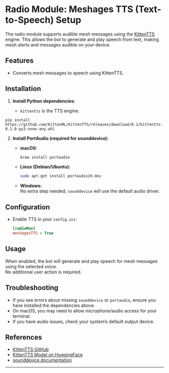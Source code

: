 # Radio Module: Meshages TTS (Text-to-Speech) Setup

The radio module supports audible mesh messages using the [KittenTTS](https://github.com/KittenML/KittenTTS) engine. This allows the bot to generate and play speech from text, making mesh alerts and messages audible on your device.

## Features

- Converts mesh messages to speech using KittenTTS.

## Installation

1. **Install Python dependencies:**

   - `kittentts` is the TTS engine.

`pip install https://github.com/KittenML/KittenTTS/releases/download/0.1/kittentts-0.1.0-py3-none-any.whl`

2. **Install PortAudio (required for sounddevice):**

   - **macOS:**  
     ```sh
     brew install portaudio
     ```
   - **Linux (Debian/Ubuntu):**  
     ```sh
     sudo apt-get install portaudio19-dev
     ```
   - **Windows:**  
     No extra step needed; `sounddevice` will use the default audio driver.

## Configuration

- Enable TTS in your `config.ini`:
  ```ini
  [radioMon]
  meshagesTTS = True
  ```

## Usage

When enabled, the bot will generate and play speech for mesh messages using the selected voice.  
No additional user action is required.

## Troubleshooting

- If you see errors about missing `sounddevice` or `portaudio`, ensure you have installed the dependencies above.
- On macOS, you may need to allow microphone/audio access for your terminal.
- If you have audio issues, check your system’s default output device.

## References

- [KittenTTS GitHub](https://github.com/KittenML/KittenTTS)
- [KittenTTS Model on HuggingFace](https://huggingface.co/KittenML/kitten-tts-nano-0.2)
- [sounddevice documentation](https://python-sounddevice.readthedocs.io/)

---